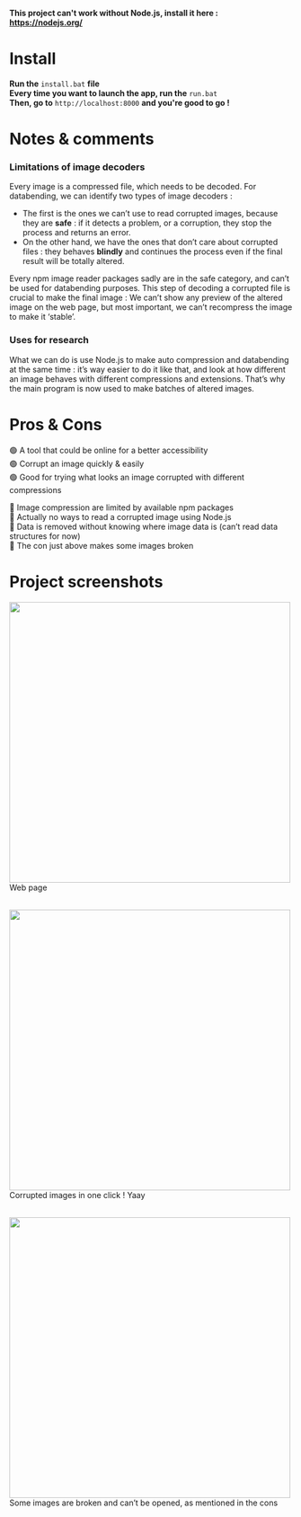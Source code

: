 **This project can't work without Node.js, install it here : https://nodejs.org/**  

# Install
**Run the** `install.bat` **file**  
**Every time you want to launch the app, run the** `run.bat`  
**Then, go to** `http://localhost:8000` **and you're good to go !**
# Notes & comments

### Limitations of image decoders

Every image is a compressed file, which needs to be decoded. For databending, we can identify two types of image decoders :

- The first is the ones we can’t use to read corrupted images, because they are **safe** : if it detects a problem, or a corruption, they stop the process and returns an error.
- On the other hand, we have the ones that don’t care about corrupted files : they behaves **blindly** and continues the process even if the final result will be totally altered.

Every npm image reader packages sadly are in the safe category, and can’t be used for databending purposes.
This step of decoding a corrupted file is crucial to make the final image : We can’t show any preview of the altered image on the web page, but most important, we can’t recompress the image to make it ‘stable’.

### Uses for research

What we can do is use Node.js to make auto compression and databending at the same time : it’s way easier to do it like that, and look at how different an image behaves with different compressions and extensions. That’s why the main program is now used to make batches of altered images.

# Pros & Cons

🟢 A tool that could be online for a better accessibility  
🟢 Corrupt an image quickly & easily  
🟢 Good for trying what looks an image corrupted with different compressions  

🔴 Image compression are limited by available npm packages  
🔴 Actually no ways to read a corrupted image using Node.js  
🔴 Data is removed without knowing where image data is (can’t read data structures for now)  
🔴 The con just above makes some images broken  

# Project screenshots
<img src="https://s3.us-west-2.amazonaws.com/secure.notion-static.com/2129b9c4-49da-4e3c-b214-f5864e316b92/Untitled.png?X-Amz-Algorithm=AWS4-HMAC-SHA256&X-Amz-Content-Sha256=UNSIGNED-PAYLOAD&X-Amz-Credential=AKIAT73L2G45EIPT3X45%2F20220722%2Fus-west-2%2Fs3%2Faws4_request&X-Amz-Date=20220722T084806Z&X-Amz-Expires=86400&X-Amz-Signature=f7d594d2af4914fca1669e28ea82f00b62ef6d6b1bc1a5b1fc754e5b8a038209&X-Amz-SignedHeaders=host&response-content-disposition=filename%20%3D%22Untitled.png%22&x-id=GetObject" width="500" />\
Web page<br><br>

<img src="https://s3.us-west-2.amazonaws.com/secure.notion-static.com/79b84b63-d1e2-4c75-899b-19275e0a3ffe/Untitled.png?X-Amz-Algorithm=AWS4-HMAC-SHA256&X-Amz-Content-Sha256=UNSIGNED-PAYLOAD&X-Amz-Credential=AKIAT73L2G45EIPT3X45%2F20220722%2Fus-west-2%2Fs3%2Faws4_request&X-Amz-Date=20220722T084822Z&X-Amz-Expires=86400&X-Amz-Signature=02ae544e84b08e4a65d63b9da95e5d2f217a087ab525520a96876f1e7a07e619&X-Amz-SignedHeaders=host&response-content-disposition=filename%20%3D%22Untitled.png%22&x-id=GetObject" width="500" />\
Corrupted images in one click ! Yaay<br><br>

<img src="https://s3.us-west-2.amazonaws.com/secure.notion-static.com/f095b684-1941-4574-9d17-d519da2a8cd4/Untitled.png?X-Amz-Algorithm=AWS4-HMAC-SHA256&X-Amz-Content-Sha256=UNSIGNED-PAYLOAD&X-Amz-Credential=AKIAT73L2G45EIPT3X45%2F20220722%2Fus-west-2%2Fs3%2Faws4_request&X-Amz-Date=20220722T084836Z&X-Amz-Expires=86400&X-Amz-Signature=cbf1c9e365c70331d8b9355d3721dc4a32cf2b64701e45e60f99c2116b575f71&X-Amz-SignedHeaders=host&response-content-disposition=filename%20%3D%22Untitled.png%22&x-id=GetObject" width="500" />\
Some images are broken and can’t be opened, as mentioned in the cons
